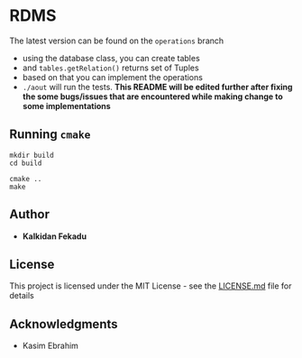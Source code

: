 

# RDMS

The latest version can be found on the `operations` branch
- using the database class, you can create tables
- and `tables.getRelation()` returns set of Tuples
- based on that you can implement the operations
- `./aout` will run the tests.
**This README will be edited further after fixing the some bugs/issues that are encountered while making change to some implementations**


## Running `cmake`

```
mkdir build
cd build

cmake ..
make

```

## Author

* **Kalkidan Fekadu**

## License

This project is licensed under the MIT License - see the [LICENSE.md](LICENSE.md) file for details

## Acknowledgments

* Kasim Ebrahim


